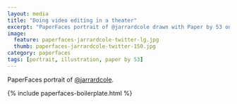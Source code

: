 ```yaml
---
layout: media
title: "Doing video editing in a theater"
excerpt: "PaperFaces portrait of @jarrardcole drawn with Paper by 53 on an iPad."
image: 
  feature: paperfaces-jarrardcole-twitter-lg.jpg
  thumb: paperfaces-jarrardcole-twitter-150.jpg
category: paperfaces
tags: [portrait, illustration, paper by 53]
---
```


PaperFaces portrait of [@jarrardcole](http://twitter.com/jarrardcole).

{% include paperfaces-boilerplate.html %}